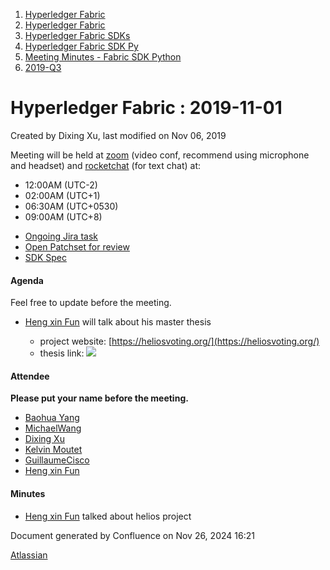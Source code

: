 1. [Hyperledger Fabric](index.html)
2. [Hyperledger Fabric](Hyperledger-Fabric_22839309.html)
3. [Hyperledger Fabric SDKs](Hyperledger-Fabric-SDKs_22839771.html)
4. [Hyperledger Fabric SDK Py](Hyperledger-Fabric-SDK-Py_22840458.html)
5. [Meeting Minutes - Fabric SDK Python](Meeting-Minutes---Fabric-SDK-Python_22839664.html)
6. [2019-Q3](2019-Q3_22841067.html)

# Hyperledger Fabric : 2019-11-01

Created by Dixing Xu, last modified on Nov 06, 2019

Meeting will be held at [zoom](https://zoom.us/my/hyperledger.community.backup) (video conf, recommend using microphone and headset) and [rocketchat](https://chat.hyperledger.org/channel/fabric-sdk-py "https://chat.hyperledger.org/channel/fabric-sdk-py") (for text chat) at:

- 12:00AM (UTC-2)
- 02:00AM (UTC+1)
- 06:30AM (UTC+0530)
- 09:00AM (UTC+8)

<!--THE END-->

- [Ongoing Jira task](https://jira.hyperledger.org/browse/FAB-4623?jql=project%20%3D%20FAB%20AND%20status%20in%20%28%22In%20Progress%22%2C%20%22To%20Do%22%29%20AND%20component%20%3D%20fabric-sdk-py)
- [Open Patchset for review](https://gerrit.hyperledger.org/r/#/q/project:fabric-sdk-py+status:open)
- [SDK Spec](https://docs.google.com/document/d/1R5RtIBMW9fZpli37E5Li5_Q9ve3BnQ4q3gWmGZj6Sv4 "https://docs.google.com/document/d/1R5RtIBMW9fZpli37E5Li5_Q9ve3BnQ4q3gWmGZj6Sv4")

#### Agenda

Feel free to update before the meeting.

- [Heng xin Fun](https://lf-hyperledger.atlassian.net/wiki/people/557058:1168aaaa-e3b2-4b87-9205-4fe97f57f12f?ref=confluence) will talk about his master thesis
  
  - project website: [https://heliosvoting.org/](https://heliosvoting.org/)
  - thesis link: [![](plugins/servlet/confluence/placeholder/unknown-macro)](https://drive.google.com/file/d/1uG-1p0X3pbk_8ApbRxEV_LTZ9lS9ufxT/view)

#### Attendee

**Please put your name before the meeting.**

- [Baohua Yang](https://lf-hyperledger.atlassian.net/wiki/people/557058:17d87dbf-05fe-4c1b-84cf-fd69f7fcbb20?ref=confluence)
- [MichaelWang](https://lf-hyperledger.atlassian.net/wiki/people/70121:35ce5cac-0116-4c3e-b534-b8a70e9bdfe3?ref=confluence)
- [Dixing Xu](https://lf-hyperledger.atlassian.net/wiki/people/557058:cd50c900-e1ff-4489-b6ea-bbeeced4eb6d?ref=confluence)
- [Kelvin Moutet](https://lf-hyperledger.atlassian.net/wiki/people/70121:f79cbe53-e459-4430-97c0-2bdb72f308bd?ref=confluence)
- [GuillaumeCisco](https://lf-hyperledger.atlassian.net/wiki/people/70121:973e7ce0-1be1-4ab5-8395-b1416a2d4033?ref=confluence)
- [Heng xin Fun](https://lf-hyperledger.atlassian.net/wiki/people/557058:1168aaaa-e3b2-4b87-9205-4fe97f57f12f?ref=confluence)

#### Minutes

- [Heng xin Fun](https://lf-hyperledger.atlassian.net/wiki/people/557058:1168aaaa-e3b2-4b87-9205-4fe97f57f12f?ref=confluence) talked about helios project

Document generated by Confluence on Nov 26, 2024 16:21

[Atlassian](http://www.atlassian.com/)
